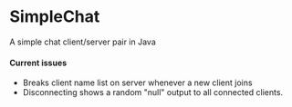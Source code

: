 # SimpleChat
A simple chat client/server pair in Java

#### Current issues
 * Breaks client name list on server whenever a new client joins
 * Disconnecting shows a random "null" output to all connected clients.
